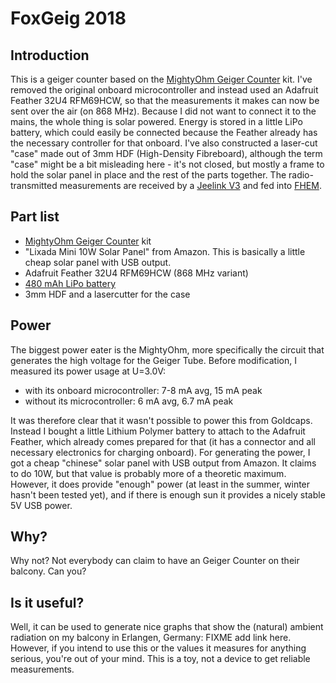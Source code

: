 
# FoxGeig 2018

## Introduction

This is a geiger counter based on the [MightyOhm Geiger Counter](https://mightyohm.com/blog/products/geiger-counter/) kit. I've removed the original onboard microcontroller and instead used an Adafruit Feather 32U4 RFM69HCW, so that the measurements it makes can now be sent over the air (on 868 MHz). Because I did not want to connect it to the mains, the whole thing is solar powered. Energy is stored in a little LiPo battery, which could easily be connected because the Feather already has the necessary controller for that onboard. I've also constructed a laser-cut "case" made out of 3mm HDF (High-Density Fibreboard), although the term "case" might be a bit misleading here - it's not closed, but mostly a frame to hold the solar panel in place and the rest of the parts together. The radio-transmitted measurements are received by a [Jeelink V3](https://jeelabs.net/projects/hardware/wiki/JeeLink) and fed into [FHEM](https://fhem.de/).

## Part list

* [MightyOhm Geiger Counter](https://mightyohm.com/blog/products/geiger-counter/) kit
* "Lixada Mini 10W Solar Panel" from Amazon. This is basically a little cheap solar panel with USB output.
* Adafruit Feather 32U4 RFM69HCW (868 MHz variant)
* [480 mAh LiPo battery](https://eckstein-shop.de/LiPo-Akku-Lithium-Ion-Polymer-Batterie-37V-480mAh-JST-PH-Connector)
* 3mm HDF and a lasercutter for the case

## Power

The biggest power eater is the MightyOhm, more specifically the circuit that generates the high voltage for the Geiger Tube. Before modification, I measured its power usage at U=3.0V:
* with its onboard microcontroller:  7-8 mA avg, 15 mA peak
* without its microcontroller: 6 mA avg, 6.7 mA peak

It was therefore clear that it wasn't possible to power this from Goldcaps. Instead I bought a little Lithium Polymer battery to attach to the Adafruit Feather, which already comes prepared for that (it has a connector and all necessary electronics for charging onboard). For generating the power, I got a cheap "chinese" solar panel with USB output from Amazon. It claims to do 10W, but that value is probably more of a theoretic maximum. However, it does provide "enough" power (at least in the summer, winter hasn't been tested yet), and if there is enough sun it provides a nicely stable 5V USB power.

## Why?

Why not?
Not everybody can claim to have an Geiger Counter on their balcony. Can you?

## Is it useful?

Well, it can be used to generate nice graphs that show the (natural) ambient radiation on my balcony in Erlangen, Germany: FIXME add link here. However, if you intend to use this or the values it measures for anything serious, you're out of your mind. This is a toy, not a device to get reliable measurements.
